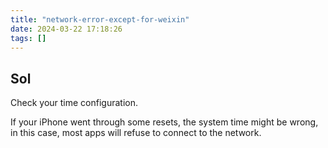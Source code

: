```yaml
---
title: "network-error-except-for-weixin"
date: 2024-03-22 17:18:26
tags: []
---
```

## Sol

Check your time configuration.

If your iPhone went through some resets, the system time might be wrong, in this case, most apps will refuse to connect to the network.


